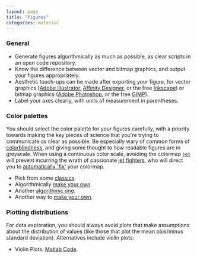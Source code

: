 ```yaml
---
layout: page
title: "Figures"
categories: material
---
```


### General
* Generate figures algorithmically as much as possible, as clear scripts in an open code repository.
* Know the difference between vector and bitmap graphics, and output your figures appropriately.
* Aesthetic touch-ups can be made after exporting your figure, for vector graphics ([Adobe Illustrator](https://www.adobe.com/products/illustrator.html), [Affinity Designer](https://affinity.serif.com/en-gb/), or the free [Inkscape](https://inkscape.org/)) or bitmap graphics ([Adobe Photoshop](https://www.adobe.com/au/products/photoshop.html), or the free [GIMP](https://www.gimp.org/)).
* Label your axes clearly, with units of measurement in parentheses.

### Color palettes

You should select the color palette for your figures carefully, with a priority towards making the key pieces of science that you're trying to communicate as clear as possible.
Be especially wary of common forms of [colorblindness](https://davidmathlogic.com/colorblind/), and giving some thought to how readable figures are in greyscale.
When using a continuous color scale, avoiding the colormap [`jet`](https://jakevdp.github.io/blog/2014/10/16/how-bad-is-your-colormap/) will prevent incurring the wrath of passionate [jet fighters](https://github.com/smsaladi/jetfighter), who will direct you to [automatically 'fix'](https://fixthejet.ecrlife.org/) your colormap.


* Pick from some [classics](http://colorbrewer2.org/).
* Algorithmically [make your own](http://vrl.cs.brown.edu/color).
* Another [algorithmic one](https://medialab.github.io/iwanthue/).
* Another way to [make your own](https://jdherman.github.io/colormap/).

### Plotting distributions
For data exploration, you should always avoid plots that make assumptions about the distribution of values (like those that plot the mean plus/minus standard deviation).
Alternatives include violin plots:

* Violin Plots: [Matlab Code](https://github.com/bastibe/Violinplot-Matlab).
